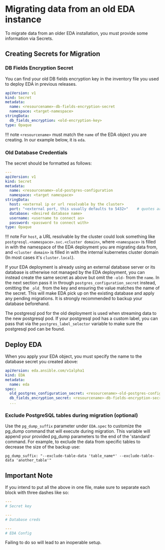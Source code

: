 # Migrating data from an old EDA instance

To migrate data from an older EDA installation, you must provide some information via Secrets.

## Creating Secrets for Migration

### DB Fields Encryption Secret

You can find your old DB fields encryption key in the inventory file you used to deploy EDA in previous releases.

```yaml
apiVersion: v1
kind: Secret
metadata:
  name: <resourcename>-db-fields-encryption-secret
  namespace: <target-namespace>
stringData:
  db_fields_encryption: <old-encryption-key>
type: Opaque
```

!!! note
    `<resourcename>` must match the `name` of the EDA object you are creating. In our example below, it is `eda`.

### Old Database Credentials

The secret should be formatted as follows:

```yaml
---
apiVersion: v1
kind: Secret
metadata:
  name: <resourcename>-old-postgres-configuration
  namespace: <target namespace>
stringData:
  host: <external ip or url resolvable by the cluster>
  port: "<external port, this usually defaults to 5432>"    # quotes are required
  database: <desired database name>
  username: <username to connect as>
  password: <password to connect with>
type: Opaque
```

!!! note
    For `host`, a URL resolvable by the cluster could look something like `postgresql.<namespace>.svc.<cluster domain>`, where `<namespace>` is filled in with the namespace of the EDA deployment you are migrating data from, and `<cluster domain>` is filled in with the internal kubernetes cluster domain (In most cases it's `cluster.local`).

If your EDA deployment is already using an external database server or its database is otherwise not managed by the EDA deployment, you can instead create the same secret as above but omit the `-old-` from the `name`.
In the next section pass it in through `postgres_configuration_secret` instead, omitting the `_old_` from the key and ensuring the value matches the name of the secret. This will make EDA pick up on the existing database and apply any pending migrations.
It is strongly recommended to backup your database beforehand.

The postgresql pod for the old deployment is used when streaming data to the new postgresql pod. If your postgresql pod has a custom label, you can pass that via the `postgres_label_selector` variable to make sure the postgresql pod can be found.

## Deploy EDA

When you apply your EDA object, you must specify the name to the database secret you created above:

```yaml
apiVersion: eda.ansible.com/v1alpha1
kind: EDA
metadata:
  name: eda
spec:
  old_postgres_configuration_secret: <resourcename>-old-postgres-configuration
  db_fields_encryption_secret: <resourcename>-db-fields-encryption-secret
  ...
```

### Exclude PostgreSQL tables during migration (optional)

Use the `pg_dump_suffix` parameter under `EDA.spec` to customize the pg_dump command that will execute during migration. This variable will append your provided pg_dump parameters to the end of the 'standard' command. For example, to exclude the data from specific tables to decrease the size of the backup use:

```
pg_dump_suffix: "--exclude-table-data 'table_name*' --exclude-table-data 'another_table'"
```

## Important Note

If you intend to put all the above in one file, make sure to separate each block with three dashes like so:

```yaml
---
# Secret key

---
# Database creds

---
# EDA Config
```

Failing to do so will lead to an inoperable setup.
